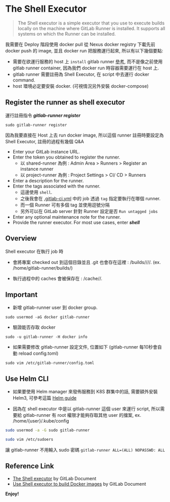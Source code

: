 # The Shell Executor

> The Shell executor is a simple executor that you use to execute builds locally on the machine where GitLab Runner is installed. It supports all systems on which the Runner can be installed.

我需要在 Deploy 階段使用 docker pull 從 Nexus docker registry 下載先前 docker push 的 image, 並且 docker run 把服務運行起來, 所以有以下幾個要點:

* 需要在欲運行服務的 host 上 `install` gitlab runner [參考](https://docs.gitlab.com/runner/install/linux-manually.html), 而不是像之前使用 gitlab runner container, 因為我們 docker run 時容器需要運行在 host 上.
* gitlab runner 需要註冊為 Shell Executor, 在 script 中去運行 docker command.
* host 環境必定要安裝 docker. (可視情況另外安裝 docker-compose)

## Register the runner as shell executor

運行註冊指令 ___gitlab-runner register___

```
sudo gitlab-runner register
```

因為我要直接在 Host 上去 run docker image, 所以這個 runner 註冊時要設定為 Shell Executor, 註冊的過程有幾個 Q&A

* Enter your GitLab instance URL.
* Enter the token you obtained to register the runner.
  * 以 shared-runner 為例 : Admin Area > Runners > Register an instance runner
  * 以 project-runner 為例 : Project Settings > CI/ CD > Runners
* Enter a description for the runner.
* Enter the tags associated with the runner.
  * 這邊使用 `shell`.
  * 之後我會在 [.gitlab-ci.yml](https://github.com/ShungYang/gitlab/blob/master/.gitlab-ci.yml) 中的 job 透過 `tag` 指定要執行在哪個 runner.
  * 而一個 Runner 可有多個 tag 並使用逗號分隔
  * 另外可以在 GitLab server 針對 Runner 設定是否 `Run untagged jobs`
* Enter any optional maintenance note for the runner.
* Provide the runner executor. For most use cases, enter ___shell___

## Overview

Shell executor 在執行 job 時

* 會將專案 checked out 到這個目錄並且 .git 也會存在這裡 : <working-directory>/builds/<short-token>/<concurrent-id>/<namespace>/<project-name>. (ex. /home/gitlab-runner/builds/)

* 執行過程中的 caches 會被保存在 : <working-directory>/cache/<namespace>/<project-name>.

## Important

* 新增 gitlab-runner user 到 docker group.

```
sudo usermod -aG docker gitlab-runner
```

* 驗證能否存取 docker

```
sudo -u gitlab-runner -H docker info
```

* 如果需要修改 gitlab-runner 設定文件, 位置如下 (gitlab-runner 每10秒會自動 reload config.toml)

```
sudo vim /etc/gitlab-runner/config.toml
```

## Use Helm CLI

* 如果要使用 Helm manager 來發佈服務到 K8S 群集中的話, 需要額外安裝 Helm3, 可參考這篇 [Helm guide](https://github.com/ShungYang/helm-guide)

* 因為在 shell executor 中是以 gitlab-runner 這個 user 來運行 script, 所以需要給 gitlab-runner 有 root 權限才能夠存取其他 user 的擋案, ex. /home/{user}/.kube/config

```bash
sudo usermod -a -G sudo gitlab-runner
```

```bash
sudo vim /etc/sudoers
```

讓 gitlab-runner 不用輸入 sudo 密碼
`gitlab-runner ALL=(ALL) NOPASSWD: ALL`

## Reference Link

* [The Shell executor](https://docs.gitlab.com/runner/executors/shell.html) by GitLab Document
* [Use Shell executor to build Docker images](https://docs.gitlab.com/ee/ci/docker/using_docker_build.html#use-docker-socket-binding) by GitLab Document

__Enjoy!__

